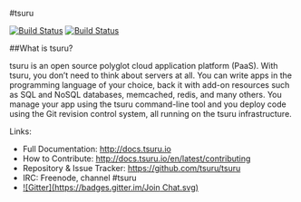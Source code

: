 #tsuru

[![Build Status](https://drone.io/github.com/tsuru/tsuru/status.png?branch=master)](https://drone.io/github.com/tsuru/tsuru/latest)
[![Build Status](https://travis-ci.org/tsuru/tsuru.png?branch=master)](https://travis-ci.org/tsuru/tsuru)

##What is tsuru?

tsuru is an open source polyglot cloud application platform (PaaS). With tsuru, you don’t need to think about servers at all. You can write apps in the programming language of your choice, back it with add-on resources such as SQL and NoSQL databases, memcached, redis, and many others. You manage your app using the tsuru command-line tool and you deploy code using the Git revision control system, all running on the tsuru infrastructure.

Links:

- Full Documentation: http://docs.tsuru.io
- How to Contribute: http://docs.tsuru.io/en/latest/contributing
- Repository & Issue Tracker: https://github.com/tsuru/tsuru
- IRC: Freenode, channel #tsuru
- [![Gitter](https://badges.gitter.im/Join Chat.svg)](https://gitter.im/tsuru/tsuru?utm_source=badge&utm_medium=badge&utm_campaign=pr-badge&utm_content=badge)
